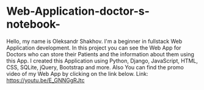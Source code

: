 # Web-Application-doctor-s-notebook-
Hello, my name is Oleksandr Shakhov. I'm a beginner in fullstack Web Application development.
In this project you can see the Web App for Doctors who can store their Patients and the information about them using this App. 
I created this Application using Python, Django, JavaScript, HTML, CSS, SQLite, jQuery, Bootstrap and more. 
Also You can find the promo video of my Web App by clicking on the link below. 
Link: https://youtu.be/E_GNNGgRJtc
